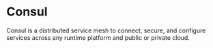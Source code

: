 # Consul

Consul is a distributed service mesh to connect, secure, and configure services across any runtime platform and public or private cloud.

